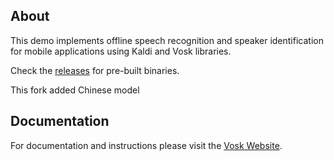 ## About

This demo implements offline speech recognition and speaker identification for mobile applications using Kaldi and Vosk libraries.

Check the [releases](https://github.com/alphacep/vosk-android-demo/releases) for pre-built binaries.

This fork added Chinese model
## Documentation

For documentation and instructions please visit the [Vosk Website](https://alphacephei.com/vosk/android).
